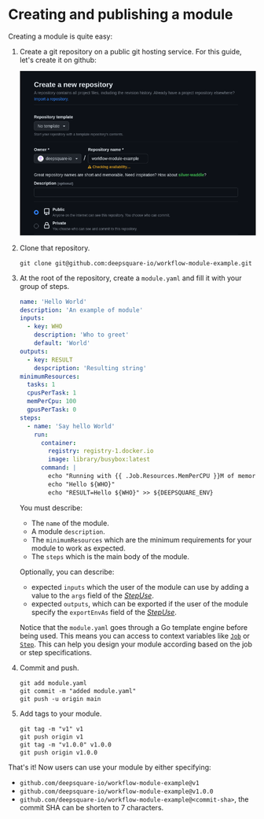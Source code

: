 # Creating and publishing a module

Creating a module is quite easy:

1. Create a git repository on a public git hosting service. For this guide, let's create it on github:

   ![github-create](./00-overview.assets/github-create.png)

2. Clone that repository.

   ```shell "user@~/"
   git clone git@github.com:deepsquare-io/workflow-module-example.git
   ```

3. At the root of the repository, create a `module.yaml` and fill it with your group of steps.

   ```yaml "module.yaml"
   name: 'Hello World'
   description: 'An example of module'
   inputs:
     - key: WHO
       description: 'Who to greet'
       default: 'World'
   outputs:
     - key: RESULT
       despcription: 'Resulting string'
   minimumResources:
     tasks: 1
     cpusPerTask: 1
     memPerCpu: 100
     gpusPerTask: 0
   steps:
     - name: 'Say hello World'
       run:
         container:
           registry: registry-1.docker.io
           image: library/busybox:latest
         command: |
           echo "Running with {{ .Job.Resources.MemPerCPU }}M of memory"
           echo "Hello ${WHO}"
           echo "RESULT=Hello ${WHO}" >> ${DEEPSQUARE_ENV}
   ```

   You must describe:

   - The `name` of the module.
   - A module `description`.
   - The `minimumResources` which are the minimum requirements for your module to work as expected.
   - The `steps` which is the main body of the module.

   Optionally, you can describe:

   - expected `inputs` which the user of the module can use by adding a value to the `args` field of the [_StepUse_](/workflow/workflow-api-reference/job#steprsuse-stepuse).
   - expected `outputs`, which can be exported if the user of the module specify the `exportEnvAs` field of the [_StepUse_](/workflow/workflow-api-reference/job#steprsuse-stepuse).

   Notice that the `module.yaml` goes through a Go template engine before being used. This means you can access to context variables like [`Job`](/workflow/workflow-api-reference/job) or [`Step`](/workflow/workflow-api-reference/job#steps-step). This can help you design your module according based on the job or step specifications.

4. Commit and push.

   ```shell title="user@~/workflow-module-example"
   git add module.yaml
   git commit -m "added module.yaml"
   git push -u origin main

   ```

5. Add tags to your module.

   ```shell title="user@~/workflow-module-example"
   git tag -m "v1" v1
   git push origin v1
   git tag -m "v1.0.0" v1.0.0
   git push origin v1.0.0
   ```

That's it! Now users can use your module by either specifying:

- `github.com/deepsquare-io/workflow-module-example@v1`
- `github.com/deepsquare-io/workflow-module-example@v1.0.0`
- `github.com/deepsquare-io/workflow-module-example@<commit-sha>`, the commit SHA can be shorten to 7 characters.
